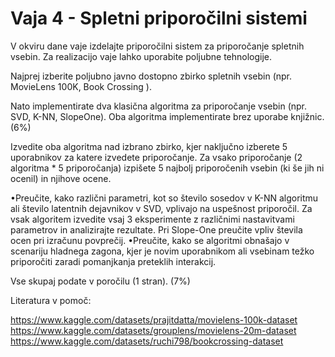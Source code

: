 # Vaja 4 - Spletni priporočilni sistemi

V okviru dane vaje izdelajte priporočilni sistem za priporočanje spletnih vsebin. Za realizacijo vaje lahko uporabite poljubne tehnologije.

Najprej izberite poljubno javno dostopno zbirko spletnih vsebin (npr. MovieLens 100K, Book Crossing ).

Nato implementirate dva klasična algoritma za priporočanje vsebin (npr. SVD, K-NN, SlopeOne). Oba algoritma implementirate brez uporabe knjižnic. (6%)

Izvedite oba algoritma nad izbrano zbirko, kjer naključno izberete 5 uporabnikov za katere izvedete priporočanje. Za vsako priporočanje (2 algoritma * 5 priporočanja) izpišete 5 najbolj priporočenih vsebin (ki še jih ni ocenil) in njihove ocene. 


•Preučite, kako različni parametri, kot so število sosedov v K-NN algoritmu ali število latentnih dejavnikov v SVD, vplivajo na uspešnost priporočil. Za vsak algoritem izvedite vsaj 3 eksperimente z različnimi nastavitvami parametrov in analizirajte rezultate. Pri Slope-One preučite vpliv števila ocen pri izračunu povprečij.
•Preučite, kako se algoritmi obnašajo v scenariju hladnega zagona, kjer je novim uporabnikom ali vsebinam težko priporočiti zaradi pomanjkanja preteklih interakcij.

Vse skupaj podate v poročilu (1 stran). (7%)
 

Literatura v pomoč:


https://www.kaggle.com/datasets/prajitdatta/movielens-100k-dataset
https://www.kaggle.com/datasets/grouplens/movielens-20m-dataset
https://www.kaggle.com/datasets/ruchi798/bookcrossing-dataset
